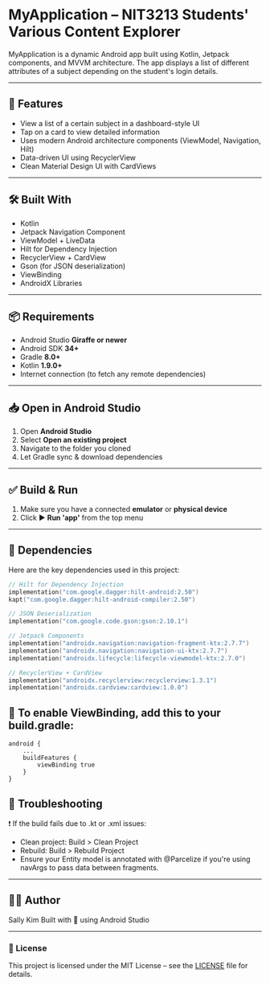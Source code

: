 # MyApplication – NIT3213 Students' Various Content Explorer

MyApplication is a dynamic Android app built using Kotlin, Jetpack components, and MVVM architecture. The app displays a list of different attributes of a subject depending on the student's login details.

---

## 🚀 Features

- View a list of a certain subject in a dashboard-style UI
- Tap on a card to view detailed information
- Uses modern Android architecture components (ViewModel, Navigation, Hilt)
- Data-driven UI using RecyclerView
- Clean Material Design UI with CardViews

---

## 🛠️ Built With

- Kotlin
- Jetpack Navigation Component
- ViewModel + LiveData
- Hilt for Dependency Injection
- RecyclerView + CardView
- Gson (for JSON deserialization)
- ViewBinding
- AndroidX Libraries

---

## 📦 Requirements

- Android Studio **Giraffe or newer**
- Android SDK **34+**
- Gradle **8.0+**
- Kotlin **1.9.0+**
- Internet connection (to fetch any remote dependencies)

---

## 📥 Open in Android Studio

1. Open **Android Studio**
2. Select **Open an existing project**
3. Navigate to the folder you cloned
4. Let Gradle sync & download dependencies

---

## ✅ Build & Run

1. Make sure you have a connected **emulator** or **physical device**
2. Click ▶️ **Run 'app'** from the top menu

---

## 🧩 Dependencies

Here are the key dependencies used in this project:

```kotlin
// Hilt for Dependency Injection
implementation("com.google.dagger:hilt-android:2.50")
kapt("com.google.dagger:hilt-android-compiler:2.50")

// JSON Deserialization
implementation("com.google.code.gson:gson:2.10.1")

// Jetpack Components
implementation("androidx.navigation:navigation-fragment-ktx:2.7.7")
implementation("androidx.navigation:navigation-ui-ktx:2.7.7")
implementation("androidx.lifecycle:lifecycle-viewmodel-ktx:2.7.0")

// RecyclerView + CardView
implementation("androidx.recyclerview:recyclerview:1.3.1")
implementation("androidx.cardview:cardview:1.0.0")
```
## 🔧 To enable ViewBinding, add this to your build.gradle:
```
android {
    ...
    buildFeatures {
        viewBinding true
    }
} 
```

## 🧹 Troubleshooting
❗ If the build fails due to .kt or .xml issues:

- Clean project: Build > Clean Project
- Rebuild: Build > Rebuild Project
- Ensure your Entity model is annotated with @Parcelize if you're using navArgs to pass data between fragments.

---

## 👩‍💻 Author
Sally Kim
Built with 💜 using Android Studio

---

### 📄 License
This project is licensed under the MIT License – see the [LICENSE](LICENSE) file for details.